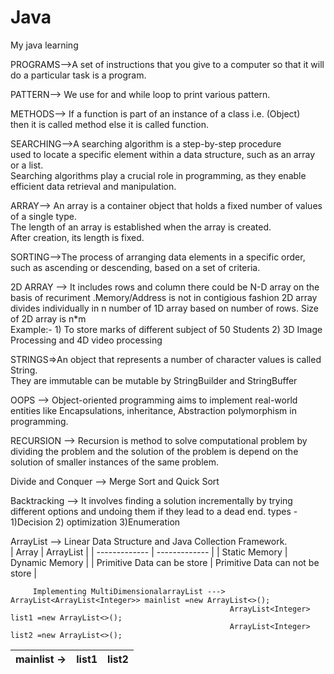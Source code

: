# Java
My java learning

PROGRAMS-->A set of instructions that you give to a computer so that it will do a particular task is a program.

PATTERN--> We use for and while loop to print various pattern.

METHODS--> If a function is part of an instance of a class i.e. (Object) <br>
then it is called method else it is called function.

SEARCHING-->A searching algorithm is a step-by-step procedure <br>
used to locate a specific element within a data structure, such as an array or a list.<br>
Searching algorithms play a crucial role in programming, as they enable efficient data retrieval and manipulation.

ARRAY--> An array is a container object that holds a fixed number of values of a single type. <br>
The length of an array is established when the array is created.<br>
After creation, its length is fixed.

SORTING-->The process of arranging data elements in a specific order, such as ascending or descending, based on a set of criteria. 

2D ARRAY --> It includes rows and column there could be N-D array on the basis of recuriment .Memory/Address is not in contigious fashion 2D array divides individually in n number of 1D array based on number of rows.
             Size of 2D array is n*m
            <br> Example:- 1) To store marks of different subject of 50 Students
                           2)  3D Image Processing and 4D video processing

STRINGS=>An object that represents a number of character values is called String. <br>
         They are immutable can be mutable by StringBuilder and StringBuffer


OOPS --> Object-oriented programming aims to implement real-world entities like  Encapsulations, inheritance, Abstraction polymorphism in programming.

RECURSION --> Recursion is method to solve computational problem by dividing the problem and the solution of the problem is depend on the solution of smaller instances of the same problem.

Divide and Conquer --> Merge Sort and Quick Sort 

Backtracking --> It involves finding a solution incrementally by trying different options and undoing them if they lead to a dead end.
                 types - 1)Decision 2) optimization 3)Enumeration

ArrayList --> Linear Data Structure and Java Collection Framework.  
             | Array  | ArrayList |
| ------------- | ------------- |
| Static Memory  | Dynamic Memory  |
| Primitive Data can be store  | Primitive Data can not be store  |

         Implementing MultiDimensionalarrayList ---> ArrayList<ArrayList<Integer>> mainlist =new ArrayList<>();   
                                                     ArrayList<Integer> list1 =new ArrayList<>();              
                                                     ArrayList<Integer> list2 =new ArrayList<>();      
  | mainlist ->   | list1  | list2 |
   | -------------              | ------------- | ------------- |

